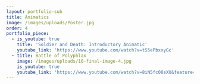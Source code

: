 ```yaml
---
layout: portfolio-sub
title: Animatics
image: /images/uploads/Poster.jpg
order: 4
portfolio_piece:
  - is_youtube: true
    title: 'Soldier and Death: Introductory Animatic'
    youtube_link: 'https://www.youtube.com/watch?v=tS5ePbxxyGc'
  - title: Battle of Polyphlax
    image: /images/uploads/10-final-image-4.jpg
    is_youtube: true
    youtube_link: 'https://www.youtube.com/watch?v=8iN5fc08sXU&feature=youtu.be'
---
```


